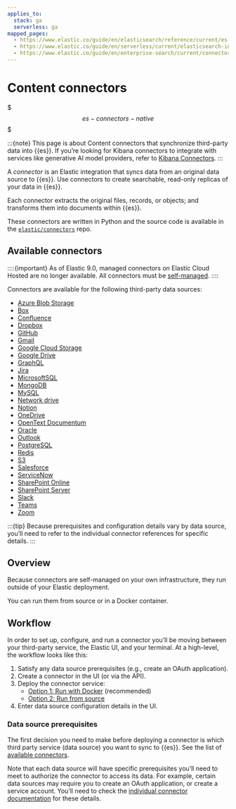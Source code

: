 ```yaml
---
applies_to:
  stack: ga
  serverless: ga
mapped_pages:
  - https://www.elastic.co/guide/en/elasticsearch/reference/current/es-connectors.html
  - https://www.elastic.co/guide/en/serverless/current/elasticsearch-ingest-data-through-integrations-connector-client.html
  - https://www.elastic.co/guide/en/enterprise-search/current/connectors.html
---
```


# Content connectors

$$$es-connectors-native$$$


:::{note}
This page is about Content connectors that synchronize third-party data into {{es}}. If you’re looking for Kibana connectors to integrate with services like generative AI model providers, refer to [Kibana Connectors](docs-content://deploy-manage/manage-connectors.md).
:::

A _connector_ is an Elastic integration that syncs data from an original data source to {{es}}. Use connectors to create searchable, read-only replicas of your data in {{es}}.

Each connector extracts the original files, records, or objects; and transforms them into documents within {{es}}.

These connectors are written in Python and the source code is available in the [`elastic/connectors`](https://github.com/elastic/connectors/tree/main/connectors/sources) repo.

## Available connectors


::::{important}
As of Elastic 9.0, managed connectors on Elastic Cloud Hosted are no longer available. All connectors must be [self-managed](/reference/search-connectors/self-managed-connectors.md).
::::


Connectors are available for the following third-party data sources:

- [Azure Blob Storage](/reference/search-connectors/es-connectors-azure-blob.md)
- [Box](/reference/search-connectors/es-connectors-box.md)
- [Confluence](/reference/search-connectors/es-connectors-confluence.md)
- [Dropbox](/reference/search-connectors/es-connectors-dropbox.md)
- [GitHub](/reference/search-connectors/es-connectors-github.md)
- [Gmail](/reference/search-connectors/es-connectors-gmail.md)
- [Google Cloud Storage](/reference/search-connectors/es-connectors-google-cloud.md)
- [Google Drive](/reference/search-connectors/es-connectors-google-drive.md)
- [GraphQL](/reference/search-connectors/es-connectors-graphql.md)
- [Jira](/reference/search-connectors/es-connectors-jira.md)
- [MicrosoftSQL](/reference/search-connectors/es-connectors-ms-sql.md)
- [MongoDB](/reference/search-connectors/es-connectors-mongodb.md)
- [MySQL](/reference/search-connectors/es-connectors-mysql.md)
- [Network drive](/reference/search-connectors/es-connectors-network-drive.md)
- [Notion](/reference/search-connectors/es-connectors-notion.md)
- [OneDrive](/reference/search-connectors/es-connectors-onedrive.md)
- [OpenText Documentum](/reference/search-connectors/es-connectors-opentext.md)
- [Oracle](/reference/search-connectors/es-connectors-oracle.md)
- [Outlook](/reference/search-connectors/es-connectors-outlook.md)
- [PostgreSQL](/reference/search-connectors/es-connectors-postgresql.md)
- [Redis](/reference/search-connectors/es-connectors-redis.md)
- [S3](/reference/search-connectors/es-connectors-s3.md)
- [Salesforce](/reference/search-connectors/es-connectors-salesforce.md)
- [ServiceNow](/reference/search-connectors/es-connectors-servicenow.md)
- [SharePoint Online](/reference/search-connectors/es-connectors-sharepoint-online.md)
- [SharePoint Server](/reference/search-connectors/es-connectors-sharepoint.md)
- [Slack](/reference/search-connectors/es-connectors-slack.md)
- [Teams](/reference/search-connectors/es-connectors-teams.md)
- [Zoom](/reference/search-connectors/es-connectors-zoom.md)

:::{tip}
Because prerequisites and configuration details vary by data source, you’ll need to refer to the individual connector references for specific details.
:::

## Overview


Because connectors are self-managed on your own infrastructure, they run outside of your Elastic deployment.

You can run them from source or in a Docker container.

## Workflow

In order to set up, configure, and run a connector you’ll be moving between your third-party service, the Elastic UI, and your terminal. At a high-level, the workflow looks like this:

1. Satisfy any data source prerequisites (e.g., create an OAuth application).
2. Create a connector in the UI (or via the API).
3. Deploy the connector service:
    - [Option 1: Run with Docker](es-connectors-run-from-docker.md) (recommended)
    - [Option 2: Run from source](es-connectors-run-from-source.md)
4. Enter data source configuration details in the UI.

### Data source prerequisites

The first decision you need to make before deploying a connector is which third party service (data source) you want to sync to {{es}}. See the list of [available connectors](#available-connectors).

Note that each data source will have specific prerequisites you’ll need to meet to authorize the connector to access its data. For example, certain data sources may require you to create an OAuth application, or create a service account. You’ll need to check the [individual connector documentation](connector-reference.md) for these details.